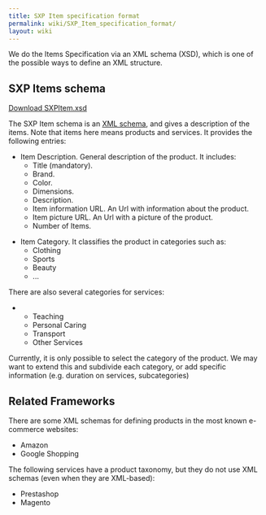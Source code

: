 ```yaml
---
title: SXP Item specification format
permalink: wiki/SXP_Item_specification_format/
layout: wiki
---
```


We do the Items Specification via an XML schema (XSD), which is one of
the possible ways to define an XML structure.

SXP Items schema
----------------

[Download
SXPItem.xsd](https://docs.google.com/file/d/0B4JKZAq0izyxRHV1RFFnUHBYM0k/edit?usp=sharing)

The SXP Item schema is an [XML schema](/wiki/XSD "wikilink"), and gives a
description of the items. Note that items here means products and
services. It provides the following entries:

-   Item Description. General description of the product. It includes:
    -   Title (mandatory).
    -   Brand.
    -   Color.
    -   Dimensions.
    -   Description.
    -   Item information URL. An Url with information about the product.
    -   Item picture URL. An Url with a picture of the product.
    -   Number of Items.

<!-- -->

-   Item Category. It classifies the product in categories such as:
    -   Clothing
    -   Sports
    -   Beauty
    -   ...

There are also several categories for services:

-   -   Teaching
    -   Personal Caring
    -   Transport
    -   Other Services

Currently, it is only possible to select the category of the product. We
may want to extend this and subdivide each category, or add specific
information (e.g. duration on services, subcategories)

Related Frameworks
------------------

There are some XML schemas for defining products in the most known
e-commerce websites:

-   Amazon
-   Google Shopping

The following services have a product taxonomy, but they do not use XML
schemas (even when they are XML-based):

-   Prestashop
-   Magento

